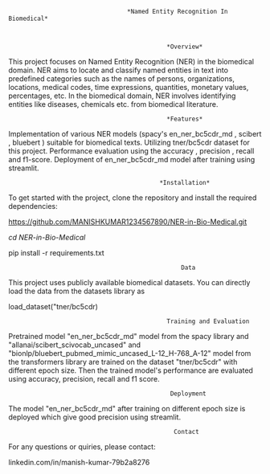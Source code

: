                                      *Named Entity Recognition In Biomedical* 


                                                 
                                                *Overview*

                                                
This project focuses on Named Entity Recognition (NER) in the biomedical domain. NER aims to locate and classify named entities in text into predefined categories such as the names of persons, organizations, locations, medical codes, time expressions, quantities, monetary values, percentages, etc. In the biomedical domain, NER involves identifying entities like diseases, chemicals etc. from biomedical literature.

                                                *Features*

                                                
Implementation of various NER models (spacy's en_ner_bc5cdr_md , scibert , bluebert ) suitable for biomedical texts.
Utilizing tner/bc5cdr dataset for this project.
Performance evaluation using the accuracy , precision , recall and f1-score.
Deployment of en_ner_bc5cdr_md model after training using streamlit.



                                              *Installation*


To get started with the project, clone the repository and install the required dependencies:

https://github.com/MANISHKUMAR1234567890/NER-in-Bio-Medical.git


*cd NER-in-Bio-Medical*


pip install -r requirements.txt




                                                    Data

                                                    
This project uses publicly available biomedical datasets. You can directly load the data from the datasets library as 

load_dataset("tner/bc5cdr)



                                                Training and Evaluation 

Pretrained model "en_ner_bc5cdr_md" model from the spacy library and "allanai/scibert_scivocab_uncased" and "bionlp/bluebert_pubmed_mimic_uncased_L-12_H-768_A-12" model from the transformers library are trained on the dataset "tner/bc5cdr" with different epoch size. Then the  trained model's performance are evaluated using accuracy, precision, recall and f1 score.


                                                 Deployment


The model "en_ner_bc5cdr_md" after training on different epoch size is deployed which give good precision using streamlit.


                                                  Contact

For any questions or quiries, please contact:

linkedin.com/in/manish-kumar-79b2a8276
